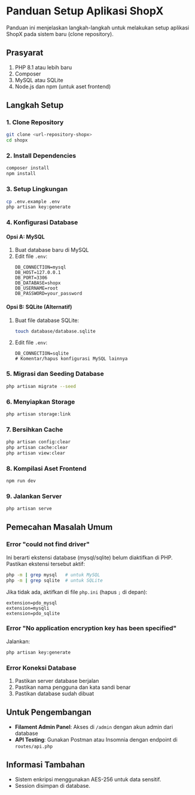 # Panduan Setup Aplikasi ShopX

Panduan ini menjelaskan langkah-langkah untuk melakukan setup aplikasi ShopX pada sistem baru (clone repository).

## Prasyarat

1. PHP 8.1 atau lebih baru
2. Composer
3. MySQL atau SQLite
4. Node.js dan npm (untuk aset frontend)

## Langkah Setup

### 1. Clone Repository

```bash
git clone <url-repository-shopx>
cd shopx
```

### 2. Install Dependencies

```bash
composer install
npm install
```

### 3. Setup Lingkungan

```bash
cp .env.example .env
php artisan key:generate
```

### 4. Konfigurasi Database

#### Opsi A: MySQL

1. Buat database baru di MySQL
2. Edit file `.env`:
   ```
   DB_CONNECTION=mysql
   DB_HOST=127.0.0.1
   DB_PORT=3306
   DB_DATABASE=shopx
   DB_USERNAME=root
   DB_PASSWORD=your_password
   ```

#### Opsi B: SQLite (Alternatif)

1. Buat file database SQLite:
   ```bash
   touch database/database.sqlite
   ```
2. Edit file `.env`:
   ```
   DB_CONNECTION=sqlite
   # Komentar/hapus konfigurasi MySQL lainnya
   ```

### 5. Migrasi dan Seeding Database

```bash
php artisan migrate --seed
```

### 6. Menyiapkan Storage

```bash
php artisan storage:link
```

### 7. Bersihkan Cache

```bash
php artisan config:clear
php artisan cache:clear
php artisan view:clear
```

### 8. Kompilasi Aset Frontend

```bash
npm run dev
```

### 9. Jalankan Server

```bash
php artisan serve
```

## Pemecahan Masalah Umum

### Error "could not find driver"

Ini berarti ekstensi database (mysql/sqlite) belum diaktifkan di PHP. Pastikan ekstensi tersebut aktif:

```bash
php -m | grep mysql   # untuk MySQL
php -m | grep sqlite  # untuk SQLite
```

Jika tidak ada, aktifkan di file `php.ini` (hapus `;` di depan):
```
extension=pdo_mysql
extension=mysqli
extension=pdo_sqlite
```

### Error "No application encryption key has been specified"

Jalankan:
```bash
php artisan key:generate
```

### Error Koneksi Database

1. Pastikan server database berjalan
2. Pastikan nama pengguna dan kata sandi benar
3. Pastikan database sudah dibuat

## Untuk Pengembangan

- **Filament Admin Panel**: Akses di `/admin` dengan akun admin dari database
- **API Testing**: Gunakan Postman atau Insomnia dengan endpoint di `routes/api.php`

## Informasi Tambahan

- Sistem enkripsi menggunakan AES-256 untuk data sensitif.
- Session disimpan di database.
